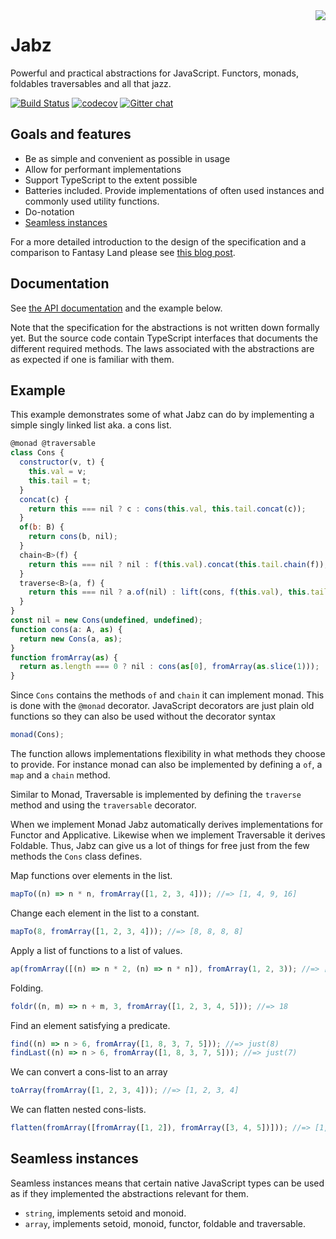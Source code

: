 <img align="right" src="https://avatars0.githubusercontent.com/u/21360882?v=3&s=200">

# Jabz

Powerful and practical abstractions for JavaScript. Functors, monads,
foldables traversables and all that jazz.

[![Build Status](https://travis-ci.org/Funkia/jabz.svg?branch=master)](https://travis-ci.org/Funkia/jabz)
[![codecov](https://codecov.io/gh/Funkia/jabz/branch/master/graph/badge.svg)](https://codecov.io/gh/Funkia/jabz)
[![Gitter chat](https://badges.gitter.im/Join_Chat.svg)](https://gitter.im/funkia/General?utm_source=badge&utm_medium=badge&utm_campaign=pr-badge&utm_content=badge)

## Goals and features

* Be as simple and convenient as possible in usage
* Allow for performant implementations
* Support TypeScript to the extent possible
* Batteries included. Provide implementations of often used instances
  and commonly used utility functions.
* Do-notation
* [Seamless instances](#seamless-instances)

For a more detailed introduction to the design of the specification
and a comparison to Fantasy Land please
see [this blog post](http://vindum.io/blog/introducing-jabz/).

## Documentation

See [the API documentation](https://funkia.github.io/jabz/) and the
example below.

Note that the specification for the abstractions is not written down
formally yet. But the source code contain TypeScript interfaces that
documents the different required methods. The laws associated with the
abstractions are as expected if one is familiar with them.

## Example

This example demonstrates some of what Jabz can do by implementing a
simple singly linked list aka. a cons list. 

```js
@monad @traversable
class Cons {
  constructor(v, t) {
    this.val = v;
    this.tail = t;
  }
  concat(c) {
    return this === nil ? c : cons(this.val, this.tail.concat(c));
  }
  of(b: B) {
    return cons(b, nil);
  }
  chain<B>(f) {
    return this === nil ? nil : f(this.val).concat(this.tail.chain(f));
  }
  traverse<B>(a, f) {
    return this === nil ? a.of(nil) : lift(cons, f(this.val), this.tail.traverse(a, f));
  }
}
const nil = new Cons(undefined, undefined);
function cons(a: A, as) {
  return new Cons(a, as);
}
function fromArray(as) {
  return as.length === 0 ? nil : cons(as[0], fromArray(as.slice(1)));
}
```

Since `Cons` contains the methods `of` and `chain` it can
implement monad. This is done with the `@monad` decorator. JavaScript
decorators are just plain old functions so they can also be used
without the decorator syntax

```js
monad(Cons);
```

The function allows implementations flexibility in what methods they
choose to provide. For instance monad can also be implemented by
defining a `of`, a `map` and a `chain` method.

Similar to Monad, Traversable is implemented by defining the
`traverse` method and using the `traversable` decorator.

When we implement Monad Jabz automatically derives implementations for
Functor and Applicative. Likewise when we implement Traversable it
derives Foldable. Thus, Jabz can give us a lot of things for free just
from the few methods the `Cons` class defines.

Map functions over elements in the list.
```js
mapTo((n) => n * n, fromArray([1, 2, 3, 4])); //=> [1, 4, 9, 16]
```

Change each element in the list to a constant.

```js
mapTo(8, fromArray([1, 2, 3, 4])); //=> [8, 8, 8, 8]
```

Apply a list of functions to a list of values.

```js
ap(fromArray([(n) => n * 2, (n) => n * n]), fromArray(1, 2, 3)); //=> [2, 4, 6, 1, 4, 9]
```

Folding.

```js
foldr((n, m) => n + m, 3, fromArray([1, 2, 3, 4, 5])); //=> 18
```

Find an element satisfying a predicate.

```js
find((n) => n > 6, fromArray([1, 8, 3, 7, 5])); //=> just(8)
findLast((n) => n > 6, fromArray([1, 8, 3, 7, 5])); //=> just(7)
```

We can convert a cons-list to an array

```js
toArray(fromArray([1, 2, 3, 4])); //=> [1, 2, 3, 4]
```

We can flatten nested cons-lists.

```js
flatten(fromArray([fromArray([1, 2]), fromArray([3, 4, 5])])); //=> [1, 2, 3, 4, 5]
```

## Seamless instances

Seamless instances means that certain native JavaScript types can be
used as if they implemented the abstractions relevant for them.

* `string`, implements setoid and monoid.
* `array`, implements setoid, monoid, functor, foldable and traversable.

